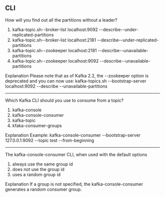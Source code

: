 
## CLI
>
How will you find out all the partitions without a leader?

1. kafka-topic.sh--broker-list localhost:9092 --describe--under-replicated-partitions
2. kafka-topic.sh--broker-list localhost:2181 --describe--under-replicated-partitions
3. kafka-topic.sh--zookeeper localhost:2181 --describe--unavailable-partitions
4. kafka-topic.sh--zookeeper localhost:9092 --describe--unavailable-partitions



Explanation
Please note that as of Kafka 2.2, the --zookeeper option is deprecated and you can now use:
kafka-topics.sh --bootstrap-server localhost:9092 --describe --unavailable-partitions

---

Which Kafka CLI should you use to consume from a topic?
1. kafka-console
2. kafka-console-consumer
3. kafka-topic
4. kfaka-consumer-groups


Explanation
Example: kafka-console-consumer --bootstrap-server 127.0.0.1:9092 --topic test --from-beginning

---

The kafka-console-consumer CLI, when used with the default options
>
1. always use the same group id
2. does not use the group id
3. uses a random group id


Explanation
If a group is not specified, the kafka-console-consumer generates a random consumer group.

